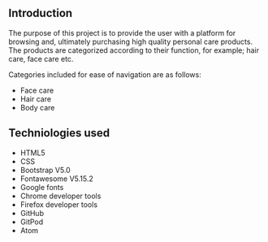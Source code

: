 ## Introduction

The purpose of this project is to provide the user with a platform for browsing and, ultimately purchasing high quality personal care products.
The products are categorized according to their function, for example; hair care, face care etc.

Categories included for ease of navigation are as follows:

* Face care
* Hair care
* Body care

## Techniologies used

* HTML5
* CSS
* Bootstrap V5.0
* Fontawesome V5.15.2
* Google fonts
* Chrome developer tools
* Firefox developer tools
* GitHub
* GitPod
* Atom

